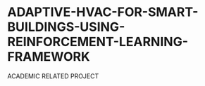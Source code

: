 # ADAPTIVE-HVAC-FOR-SMART-BUILDINGS-USING-REINFORCEMENT-LEARNING-FRAMEWORK
ACADEMIC RELATED PROJECT
